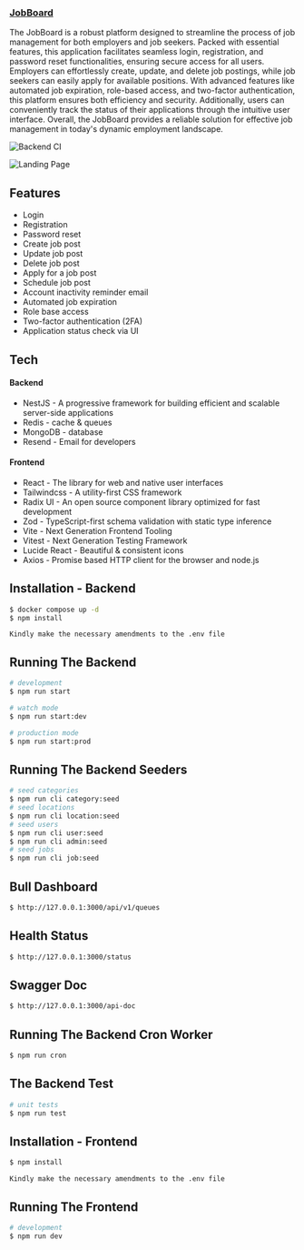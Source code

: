 ### [JobBoard](https://github.com/Nadeera3784/jobboard)

The JobBoard is a robust platform designed to streamline the process of job management for both employers and job seekers. Packed with essential features, this application facilitates seamless login, registration, and password reset functionalities, ensuring secure access for all users. Employers can effortlessly create, update, and delete job postings, while job seekers can easily apply for available positions. With advanced features like automated job expiration, role-based access, and two-factor authentication, this platform ensures both efficiency and security. Additionally, users can conveniently track the status of their applications through the intuitive user interface. Overall, the JobBoard provides a reliable solution for effective job management in today's dynamic employment landscape.

![Backend CI](https://github.com/Nadeera3784/jobboard/actions/workflows/main.yml/badge.svg?branch=main)

![Landing Page](https://github.com/Nadeera3784/jobboard/1.png)

## Features

- Login
- Registration
- Password reset
- Create job post
- Update job post
- Delete job post
- Apply for a job post
- Schedule job post
- Account inactivity reminder email 
- Automated job expiration
- Role base access
- Two-factor authentication (2FA) 
- Application status check via UI

## Tech

#### Backend

- NestJS - A progressive framework for building efficient and scalable server-side applications
- Redis - cache & queues 
- MongoDB - database
- Resend - Email for developers


#### Frontend

- React - The library for web and native user interfaces
- Tailwindcss - A utility-first CSS framework 
- Radix UI - An open source component library optimized for fast development
- Zod - TypeScript-first schema validation with static type inference
- Vite - Next Generation Frontend Tooling
- Vitest - Next Generation Testing Framework
- Lucide React - Beautiful & consistent icons
- Axios - Promise based HTTP client for the browser and node.js


## Installation -  Backend

```bash
$ docker compose up -d
$ npm install
```
`Kindly make the necessary amendments to the .env file`

## Running The Backend

```bash
# development
$ npm run start

# watch mode
$ npm run start:dev

# production mode
$ npm run start:prod
```

## Running The Backend Seeders

```bash
# seed categories
$ npm run cli category:seed 
# seed locations
$ npm run cli location:seed
# seed users
$ npm run cli user:seed
$ npm run cli admin:seed
# seed jobs
$ npm run cli job:seed
```

## Bull Dashboard

```bash
$ http://127.0.0.1:3000/api/v1/queues
```

## Health Status

```bash
$ http://127.0.0.1:3000/status
```

## Swagger Doc

```bash
$ http://127.0.0.1:3000/api-doc
```


## Running The Backend Cron Worker

```bash
$ npm run cron
```

## The Backend Test

```bash
# unit tests
$ npm run test
```


## Installation -  Frontend

```bash
$ npm install
```
`Kindly make the necessary amendments to the .env file`

## Running The Frontend

```bash
# development
$ npm run dev
```
